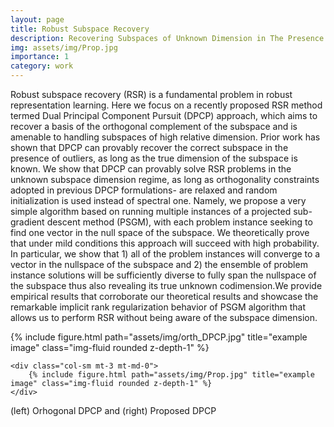 ```yaml
---
layout: page
title: Robust Subspace Recovery
description: Recovering Subspaces of Unknown Dimension in The Presence of Outliers
img: assets/img/Prop.jpg
importance: 1
category: work
---
```


Robust subspace recovery (RSR) is a fundamental problem in robust representation learning. Here we focus on a recently proposed RSR method termed Dual Principal Component Pursuit (DPCP) approach, which aims to recover a basis of the orthogonal complement of the subspace and is amenable to handling subspaces of high relative dimension. Prior work has shown that DPCP can provably recover the correct subspace in the presence of outliers, as long as the true dimension of the subspace is known. We show that DPCP can provably solve RSR problems in the unknown subspace dimension regime, as long as orthogonality constraints adopted in previous DPCP formulations- are relaxed and random initialization is used instead of spectral one. Namely, we propose a very simple algorithm based on running multiple instances of a projected sub-gradient descent method (PSGM), with each problem instance seeking to find one vector in the null space of the subspace. We theoretically prove that under mild conditions this approach will succeed with high probability. In particular, we show that 1) all of the problem instances will converge to a vector in the nullspace of the subspace and 2) the ensemble of problem instance solutions will be sufficiently diverse to fully span the nullspace of the subspace thus also revealing its true unknown codimension.We provide empirical results that corroborate our theoretical results and showcase the remarkable implicit rank regularization behavior of PSGM algorithm that allows us to perform RSR without being aware of the subspace dimension.

<div class="row">
    <div class="col-sm mt-3 mt-md-0">
        {% include figure.html path="assets/img/orth_DPCP.jpg" title="example image" class="img-fluid rounded z-depth-1" %}
    </div>
   
    <div class="col-sm mt-3 mt-md-0">
        {% include figure.html path="assets/img/Prop.jpg" title="example image" class="img-fluid rounded z-depth-1" %}
    </div>
    
</div>
 <div class="caption">
   (left) Orhogonal DPCP  and (right) Proposed DPCP 
</div>
